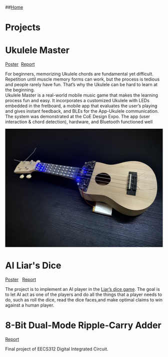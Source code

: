 ##[Home](index.md)
# Projects
# Ukulele Master
[Poster](Uke_Poster.jpg) &nbsp;[Report](Uke_Report.pdf)

For beginners, memorizing Ukulele chords are fundamental yet difficult. Repetition until muscle memory forms can work, but the process is tedious and people rarely have fun. That’s why the Ukulele can be hard to learn at the beginning.
<br /> Ukulele Master is a real-world mobile music game that makes the learning process fun and easy. It incorporates a customized Ukulele with LEDs embedded in the fretboard, a mobile app that evaluates the user’s playing and gives instant feedback, and BLEs for the App-Ukulele communication. 
<br /> The system was demonstrated at the CoE Design Expo. The app (user interaction & chord detection), hardware, and Bluetooth functioned well

<img src="product.jpg" alt="uke" width="650"/>

# AI Liar's Dice
[Poster](AI_Liar_Dice_Poster.jpg) &nbsp; [Report](AI_DICE_Final_Report.pdf)

<!-- <img src="liar_dice.png" alt="dice" width="300"/>  -->

The project is to implement an AI player in the [Liar’s dice game](https://www.youtube.com/watch?v=wbNzh25gI9Q). The goal is to let AI act as one of the players and do all the things that a player needs to do, such as roll the dice, read the dice faces,and make optimal claims to win against a human player.

# 8-Bit Dual-Mode Ripple-Carry Adder
[Report](Adder.pdf)

Final project of EECS312 Digital Integrated Circuit. 
